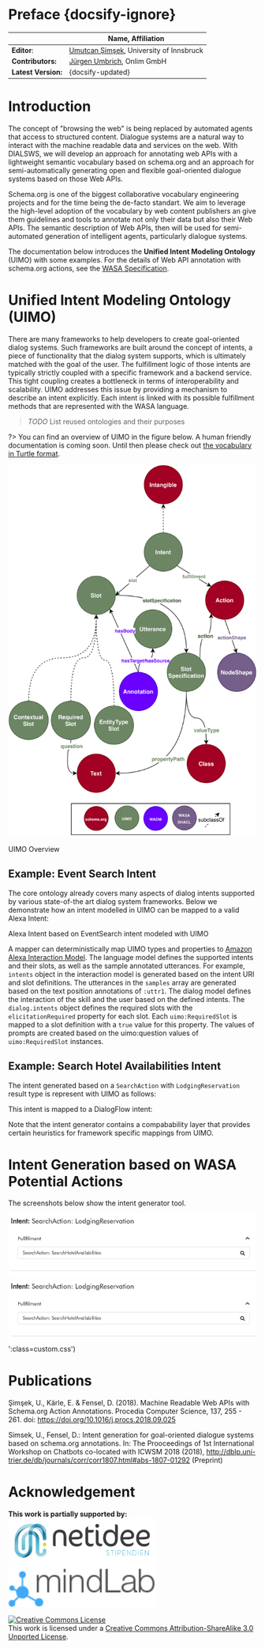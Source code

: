# Preface {docsify-ignore}

|        | Name, Affiliation |
|----------------|--------------------------------------------------------------|
| **Editor**:        | [Umutcan Şimşek](http://umutcan.eu), University of Innsbruck |
| **Contributors:**   | [Jürgen Umbrich](https://onlim.com), Onlim GmbH    |
| **Latest Version:** | {docsify-updated}                                                       |


# Introduction

The concept of "browsing the web" is being replaced by automated agents that access to structured content. Dialogue systems are a natural way to interact with the machine readable data and services on the web. With DIALSWS, we will develop an approach for annotating web APIs with a lightweight semantic vocabulary based on schema.org and an approach for semi-automatically generating open and flexible goal-oriented dialogue systems based on those Web APIs. 

Schema.org is one of the biggest collaborative vocabulary engineering projects and for the time being the de-facto standart. We aim to leverage the high-level adoption of the vocabulary by web content publishers an give them guidelines and tools to annotate not only their data but also their Web APIs. The semantic description of Web APIs, then will be used for semi-automated generation of intelligent agents, particularly dialogue systems.

The documentation below introduces the **Unified Intent Modeling Ontology** (UIMO) with some examples. For the details of Web API annotation with schema.org actions, see the [WASA Specification](http://wasa.cc).

# Unified Intent Modeling Ontology (UIMO)

There are many frameworks to help developers to create goal-oriented dialog systems. Such frameworks are built around the concept of intents, a piece of functionality that the dialog system supports, which is ultimately matched with the goal of the user. The fulfillment logic of those intents are typically strictly coupled with a specific framework and a backend service. This tight coupling creates a bottleneck in terms of interoperability and scalability. UIMO addresses this issue by providing a mechanism to describe an intent explicitly. Each intent is linked with its possible fulfillment methods that are represented with the WASA language.

> _TODO_ List reused ontologies and their purposes

?> You can find an overview of UIMO in the figure below. A human friendly documentation is coming soon. Until then please check out [the vocabulary in Turtle format](vocab/ext/UIMO.ttl ":ignore title"). 

![uimo](_media/uimo-Page-2.png ':class=figure')

<div class="caption">UIMO Overview</div>

## Example: Event Search Intent

<!--?> _TODO_ add a tabbed view for the graphical and Turtle representation of an intent -->

[](_examples/uimo/intents/EventSearch.ttl ':include turtle')

The core ontology already covers many aspects of dialog intents supported by various state-of-the art dialog system frameworks. Below we demonstrate how an intent modelled in UIMO can be mapped to a valid Alexa Intent:

[](_examples/intents/AlexaIntent.json ':include')

<div class="caption">Alexa Intent based on EventSearch intent modeled with UIMO</div>

A mapper can deterministically map UIMO types and properties to [Amazon Alexa Interaction Model](https://developer.amazon.com/en-US/docs/alexa/smapi/interaction-model-schema.html). The language model defines the supported intents and their slots, as well as the sample annotated utterances. For example, `intents` object in the interaction model is generated based on the intent URI and slot definitions. The utterances in the `samples` array are generated based on the text position annotations of `:uttr1`. The dialog model defines the interaction of the skill and the user based on the defined intents. The `dialog.intents` object defines the required slots with the `elicitationRequired` property for each slot. Each `uimo:RequiredSlot` is mapped to a slot definition with a `true` value for this property. The values of prompts are created based on the uimo:question values of `uimo:RequiredSlot` instances.

## Example: Search Hotel Availabilities Intent

The intent generated based on a `SearchAction` with `LodgingReservation` result type is represent with UIMO as follows:

[](_examples/uimo/intents/feratel-search-hotel-availabilities-intent.ttl ':include turtle')

This intent is mapped to a DialogFlow intent:

[](_examples/intents/feratel-search-hotel-availabilities-df-intent.json ':include')

Note that the intent generator contains a compabability layer that provides certain heuristics for framework specific mappings from UIMO.

# Intent Generation based on WASA Potential Actions

The screenshots below show the intent generator tool.

![fulfillment](_media/dialsws-intent.png ':class=custom.css')
![fulfillment](_media/dialsws-intent.png) ':class=custom.css')



<!--The doc folder contains a multipage HTML documentation created by Ontodocs.-->

<!--### See also:
* [Mapping and comparison of Schema.org, OpenAPI/SmartAPI and Hydra](Comparison.md)
* [Semantify.it Schema.org Actions Semantify.it Authentication Extension](Authentication.md)-->

# Publications
Şimşek, U., Kärle, E. & Fensel, D. (2018). Machine Readable Web APIs with Schema.org Action Annotations. Procedia Computer Science, 137, 255 - 261. doi: https://doi.org/10.1016/j.procs.2018.09.025 

Simsek,  U.,  Fensel,  D.:  Intent  generation  for goal-oriented  dialogue  systems based  on  schema.org annotations.  In:  The  Prooceedings  of  1st  International Workshop  on  Chatbots  co-located  with  ICWSM 2018  (2018),  http://dblp.uni-trier.de/db/journals/corr/corr1807.html#abs-1807-01292 (Preprint)


# Acknowledgement
**This work is partially supported by:**
<br>
<a href="https://netidee.at/dialogical-access-lightweight-semantic-web-services"><img alt="netidee stipendium" style="border-width:0" src="_media/netidee_stip_logo.jpg" width=300/></a>
<a href="https://mindlab.ai/"><img alt="mindlab" style="border-width:0" src="_media/mindlab_logo.png" width=300/></a>


<a rel="license" href="http://creativecommons.org/licenses/by-sa/3.0/"><img alt="Creative Commons License" style="border-width:0" src="https://i.creativecommons.org/l/by-sa/3.0/88x31.png" /></a><br />This work is licensed under a <a rel="license" href="http://creativecommons.org/licenses/by-sa/3.0/">Creative Commons Attribution-ShareAlike 3.0 Unported License</a>.
